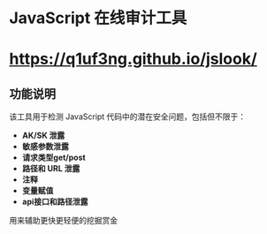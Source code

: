 # JavaScript 在线审计工具
# https://q1uf3ng.github.io/jslook/

## 功能说明

该工具用于检测 JavaScript 代码中的潜在安全问题，包括但不限于：


- **AK/SK 泄露**
- **敏感参数泄露**
- **请求类型get/post**
- **路径和 URL 泄露**
- **注释**
- **变量赋值**
- **api接口和路径泄露**

用来辅助更快更轻便的挖掘赏金

